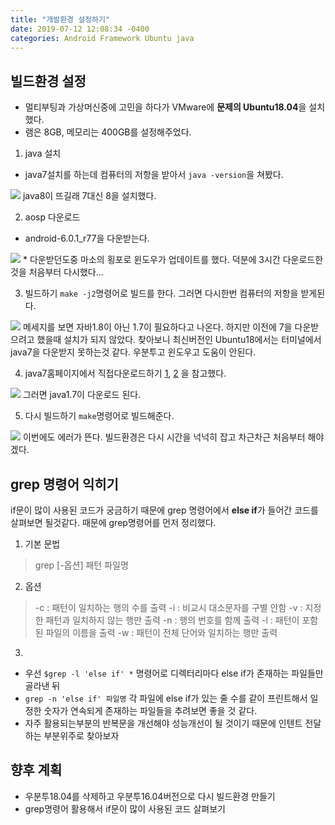 ```yaml
---
title: "개발환경 설정하기"
date: 2019-07-12 12:08:34 -0400
categories: Android Framework Ubuntu java
---
```


빌드환경 설정
-------------
* 멀티부팅과 가상머신중에 고민을 하다가 VMware에 **문제의 Ubuntu18.04**을 설치했다.
* 램은 8GB, 메모리는 400GB를 설정해주었다.

1. java 설치
* java7설치를 하는데 컴퓨터의 저항을 받아서 ```java -version```을 쳐봤다.
<img src="https://user-images.githubusercontent.com/48199401/61100825-78cf0080-a4a2-11e9-8213-6e3442dbfc8f.PNG">
java8이 뜨길래 7대신 8을 설치했다.

2. aosp 다운로드
* android-6.0.1_r77을 다운받는다.
<img src="https://user-images.githubusercontent.com/48199401/61101251-065f2000-a4a4-11e9-8dc7-db21a8cd4dd4.PNG">
* 다운받던도중 마소의 횡포로 윈도우가 업데이트를 했다. 덕분에 3시간 다운로드한것을 처음부터 다시했다...

3. 빌드하기
```make -j2```명령어로 빌드를 한다. 그러면 다시한번 컴퓨터의 저항을 받게된다. 
<img src="https://user-images.githubusercontent.com/48199401/61101390-85ecef00-a4a4-11e9-81c1-408f10008adb.PNG">
메세지를 보면 자바1.8이 아닌 1.7이 필요하다고 나온다. 하지만 이전에 7을 다운받으려고 했을때 설치가 되지 않았다. 찾아보니 최신버전인 Ubuntu18에서는 
터미널에서 java7을 다운받지 못하는것 같다. 우분투고 윈도우고 도움이 안된다.

4. java7홈페이지에서 직접다운로드하기
[1](https://askubuntu.com/questions/1034387/how-can-i-install-jdk7-on-ubuntu-18-04-lts-64bit), [2](https://dreamlog.tistory.com/224)
을 참고했다. 
<img src="https://user-images.githubusercontent.com/48199401/61102085-5be8fc00-a4a7-11e9-8fdd-b2a05887d3f7.PNG">
그러면 java1.7이 다운로드 된다.

5. 다시 빌드하기
```make```명령어로 빌드해준다.
<img src="https://user-images.githubusercontent.com/48199401/61102085-5be8fc00-a4a7-11e9-8fdd-b2a05887d3f7.PNG">
이번에도 에러가 뜬다. 빌드환경은 다시 시간을 넉넉히 잡고 차근차근 처음부터 해야겠다.

grep 명령어 익히기
-------------
if문이 많이 사용된 코드가 궁금하기 때문에 grep 명령어에서 **else if**가 들어간 코드를 살펴보면 될것같다. 때문에 grep명령어를 먼저 정리했다.
1. 기본 문법
> grep [-옵션] 패턴 파일명 

2. 옵션 
> -c : 패턴이 일치하는 행의 수를 출력
> -i : 비교시 대소문자를 구별 안함 
> -v : 지정한 패턴과 일치하지 않는 행만 출력 
> -n : 행의 번호를 함께 출력 
> -l : 패턴이 포함된 파일의 이름을 출력 
> -w : 패턴이 전체 단어와 일치하는 행만 출력 

3. 
* 우선 ```$grep -l 'else if' *``` 명령어로 디렉터리마다 else if가 존재하는 파일들만 골라낸 뒤
*  ```grep -n 'else if' 파일명``` 각 파일에 else if가 있는 줄 수를 같이 프린트해서 일정한 숫자가 연속되게 존재하는 파일들을 추려보면 좋을 것 같다.
* 자주 활용되는부분의 반복문을 개선해야 성능개선이 될 것이기 때문에 인텐트 전달하는 부분위주로 찾아보자

향후 계획
-------------
* 우분투18.04를 삭제하고 우분투16.04버전으로 다시 빌드환경 만들기
* grep명령어 활용해서 if문이 많이 사용된 코드 살펴보기
